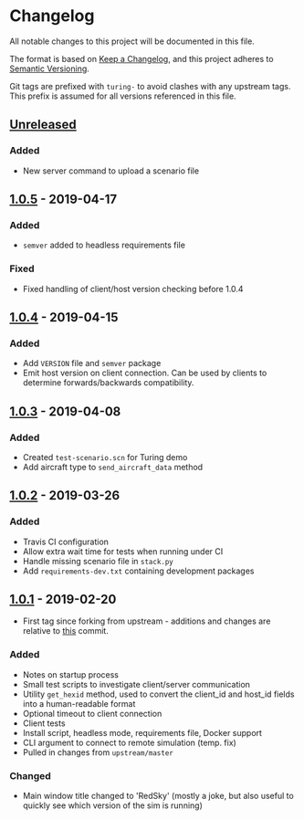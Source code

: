 
# Changelog

All notable changes to this project will be documented in this file.

The format is based on [Keep a Changelog](https://keepachangelog.com/en/1.0.0/),
and this project adheres to [Semantic Versioning](https://semver.org/spec/v2.0.0.html).

Git tags are prefixed with `turing-` to avoid clashes with any upstream tags. This prefix is assumed for all versions
referenced in this file.

## [Unreleased]

### Added

- New server command to upload a scenario file

## [1.0.5] - 2019-04-17

### Added

- `semver` added to headless requirements file

### Fixed

- Fixed handling of client/host version checking before 1.0.4

## [1.0.4] - 2019-04-15

### Added

- Add `VERSION` file and `semver` package
- Emit host version on client connection. Can be used by clients to determine forwards/backwards compatibility.  

## [1.0.3] - 2019-04-08

### Added

- Created `test-scenario.scn` for Turing demo
- Add aircraft type to `send_aircraft_data` method

## [1.0.2] - 2019-03-26

### Added

- Travis CI configuration
- Allow extra wait time for tests when running under CI
- Handle missing scenario file in `stack.py`
- Add `requirements-dev.txt` containing development packages

## [1.0.1] - 2019-02-20

- First tag since forking from upstream - additions and changes are relative to
[this](https://github.com/TUDelft-CNS-ATM/bluesky/commit/cf7de6c5b4f487275759e93720bd6856b04f6bec) commit.

### Added

- Notes on startup process
- Small test scripts to investigate client/server communication
- Utility `get_hexid` method, used to convert the client_id and host_id fields into a human-readable format
- Optional timeout to client connection
- Client tests
- Install script, headless mode, requirements file, Docker support
- CLI argument to connect to remote simulation (temp. fix)
- Pulled in changes from `upstream/master`

### Changed

- Main window title changed to 'RedSky' (mostly a joke, but also useful to quickly see which version of the sim is running) 

[Unreleased]: https://github.com/alan-turing-institute/bluesky/compare/v1.0.5...HEAD
[1.0.5]: https://github.com/alan-turing-institute/bluesky/compare/turing-1.0.4...turing-1.0.5
[1.0.4]: https://github.com/alan-turing-institute/bluesky/compare/turing-1.0.3...turing-1.0.4
[1.0.3]: https://github.com/alan-turing-institute/bluesky/compare/turing-1.0.2...turing-1.0.3
[1.0.2]: https://github.com/alan-turing-institute/bluesky/compare/turing-1.0.1...turing-1.0.2
[1.0.1]: https://github.com/alan-turing-institute/bluesky/releases/tag/turing-1.0.1
